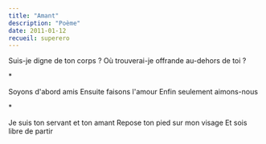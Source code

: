 ```yaml
---
title: "Amant"
description: "Poème"
date: 2011-01-12
recueil: superero
---
```


Suis-je digne de ton corps ?
Où trouverai-je offrande au-dehors de toi ?

\*

Soyons d'abord amis
Ensuite faisons l'amour
Enfin seulement aimons-nous

\*

Je suis ton servant et ton amant
Repose ton pied sur mon visage
Et sois libre de partir
